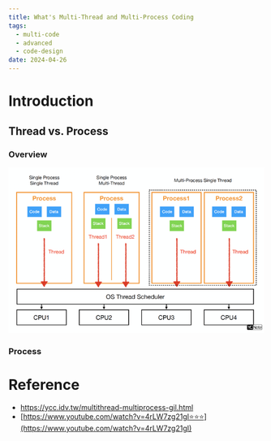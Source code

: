 ```yaml
---
title: What's Multi-Thread and Multi-Process Coding
tags:
  - multi-code
  - advanced
  - code-design
date: 2024-04-26
---
```



# Introduction


## Thread vs. Process

### Overview

![](computer_sci/multiThread_and_multiProcess/attachments/Pasted%20image%2020240426171635.png)

### Process


# Reference

* https://ycc.idv.tw/multithread-multiprocess-gil.html
* [https://www.youtube.com/watch?v=4rLW7zg21gI⭐⭐⭐](https://www.youtube.com/watch?v=4rLW7zg21gI)
